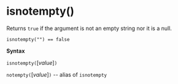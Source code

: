 # isnotempty()

Returns `true` if the argument is not an empty string nor it is a null.

<!-- csl -->
```
isnotempty("") == false
```

**Syntax**

`isnotempty(`[*value*]`)`

`notempty(`[*value*]`)` -- alias of `isnotempty`